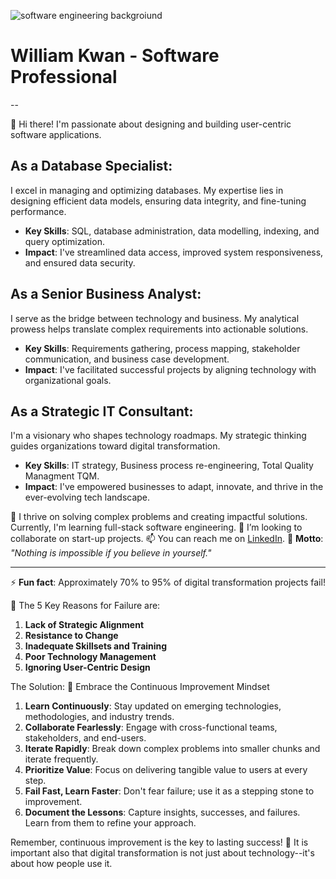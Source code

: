 ![software engineering backgroiund](https://linkedinbackground.com/download/1076/1076-The-Code.jpg)
# William Kwan - Software Professional
--
[](https://github.com/Artisan-Consulting/Artisan-Consulting/blob/main/README.md#william-kwan---software-professional)

👋 Hi there! I'm passionate about designing and building user-centric software applications.

## As a Database Specialist:

[](https://github.com/Artisan-Consulting/Artisan-Consulting/blob/main/README.md#as-a-database-specialist)

I excel in managing and optimizing databases. My expertise lies in designing efficient data models, ensuring data integrity, and fine-tuning performance.

-   **Key Skills**: SQL, database administration, data modelling, indexing, and query optimization.
-   **Impact**: I've streamlined data access, improved system responsiveness, and ensured data security.

## As a Senior Business Analyst:

[](https://github.com/Artisan-Consulting/Artisan-Consulting/blob/main/README.md#as-a-senior-business-analyst)

I serve as the bridge between technology and business. My analytical prowess helps translate complex requirements into actionable solutions.

-   **Key Skills**: Requirements gathering, process mapping, stakeholder communication, and business case development.
-   **Impact**: I've facilitated successful projects by aligning technology with organizational goals.

## As a Strategic IT Consultant:

[](https://github.com/Artisan-Consulting/Artisan-Consulting/blob/main/README.md#as-a-strategic-it-consultant)

I'm a visionary who shapes technology roadmaps. My strategic thinking guides organizations toward digital transformation.

-   **Key Skills**: IT strategy, Business process re-engineering, Total Quality Managment TQM.
-   **Impact**: I've empowered businesses to adapt, innovate, and thrive in the ever-evolving tech landscape.

🌱 I thrive on solving complex problems and creating impactful solutions. Currently, I'm learning full-stack software engineering. 💞️ I’m looking to collaborate on start-up projects. 📫 You can reach me on  [LinkedIn](https://linkedin.com/in/williamkwan-consultant). 🌟  **Motto**:  _"Nothing is impossible if you believe in yourself."_

----------

⚡  **Fun fact**: Approximately 70% to 95% of digital transformation projects fail!

🌟 The 5 Key Reasons for Failure are:

1.  **Lack of Strategic Alignment**
2.  **Resistance to Change**
3.  **Inadequate Skillsets and Training**
4.  **Poor Technology Management**
5.  **Ignoring User-Centric Design**

The Solution: 🚀 Embrace the Continuous Improvement Mindset

1.  **Learn Continuously**: Stay updated on emerging technologies, methodologies, and industry trends.
2.  **Collaborate Fearlessly**: Engage with cross-functional teams, stakeholders, and end-users.
3.  **Iterate Rapidly**: Break down complex problems into smaller chunks and iterate frequently.
4.  **Prioritize Value**: Focus on delivering tangible value to users at every step.
5.  **Fail Fast, Learn Faster**: Don't fear failure; use it as a stepping stone to improvement.
6.  **Document the Lessons**: Capture insights, successes, and failures. Learn from them to refine your approach.

Remember, continuous improvement is the key to lasting success! 🌟 It is important also that digital transformation is not just about technology--it's about how people use it.
